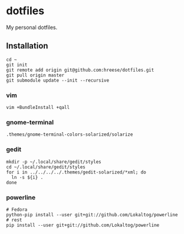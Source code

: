 # dotfiles #

My personal dotfiles.

## Installation ##

    cd ~
    git init
    git remote add origin git@github.com:hreese/dotfiles.git
    git pull origin master
    git submodule update --init --recursive

### vim ###
    
    vim +BundleInstall +qall

### gnome-terminal ###

    .themes/gnome-terminal-colors-solarized/solarize

### gedit ###

    mkdir -p ~/.local/share/gedit/styles
    cd ~/.local/share/gedit/styles
    for i in ../../../../.themes/gedit-solarized/*xml; do
      ln -s ${i} .
    done   
    
### powerline ###

    # Fedora
    python-pip install --user git+git://github.com/Lokaltog/powerline
    # rest
    pip install --user git+git://github.com/Lokaltog/powerline

